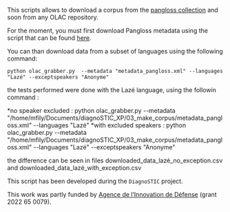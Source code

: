 This scripts allows to download a corpus from the [pangloss collection](https://pangloss.cnrs.fr/) and soon from any OLAC repository.

For the moment, you must first download Pangloss metadata using the script that can be found [here](https://github.com/CNRS-LACITO/Pangloss_scripts/tree/main/collecting_pangloss_metadata).

You can than download data from a subset of languages using the following command:
```
python olac_grabber.py  --metadata "metadata_pangloss.xml" --languages "Lazé" --exceptspeakers "Anonyme"
```
the tests performed were done with the Lazé language, using the followin command :

*no speaker excluded : python olac_grabber.py  --metadata "/home/mfily/Documents/diagnoSTIC_XP/03_make_corpus/metadata_pangloss.xml" --languages "Lazé"
*with excluded speakers : python olac_grabber.py  --metadata "/home/mfily/Documents/diagnoSTIC_XP/03_make_corpus/metadata_pangloss.xml" --languages "Lazé" --exceptspeakers "Anonyme"

the difference can be seen in files downloaded_data_lazé_no_exception.csv and downloaded_data_lazé_with_exception.csv

This script has been developed during the `DiagnoSTIC` project.

This work was partly funded by [Agence de l’Innovation de Défense](https://www.defense.gouv.fr/aid) (grant 2022 65 0079).
